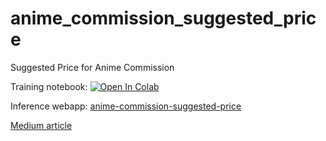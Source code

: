 # anime_commission_suggested_price

Suggested Price for Anime Commission

Training notebook: [![Open In Colab](https://colab.research.google.com/assets/colab-badge.svg)](https://colab.research.google.com/github/pradrattana/anime_commission_suggested_price/blob/main/anime_price_reg.ipynb)

Inference webapp: [anime-commission-suggested-price](https://anime-commission-price.herokuapp.com/)

[Medium article](https://anime-commission-price.herokuapp.com/)
